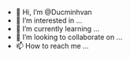 - 👋 Hi, I’m @Ducminhvan
- 👀 I’m interested in ...
- 🌱 I’m currently learning ...
- 💞️ I’m looking to collaborate on ...
- 📫 How to reach me ...

<!---
Ducminhvan/Ducminhvan is a ✨ special ✨ repository because its `README.md` (this file) appears on your GitHub profile.
You can click the Preview link to take a look at your changes.
--->
